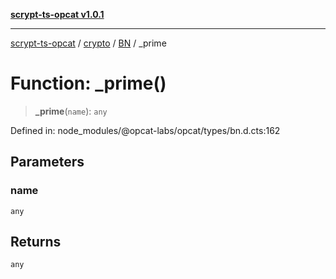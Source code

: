 [**scrypt-ts-opcat v1.0.1**](../../../../../README.md)

***

[scrypt-ts-opcat](../../../../../README.md) / [crypto](../../../README.md) / [BN](../README.md) / \_prime

# Function: \_prime()

> **\_prime**(`name`): `any`

Defined in: node\_modules/@opcat-labs/opcat/types/bn.d.cts:162

## Parameters

### name

`any`

## Returns

`any`
